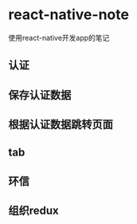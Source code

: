 # react-native-note
使用react-native开发app的笔记


## 认证

## 保存认证数据

## 根据认证数据跳转页面

## tab

## 环信

## 组织redux